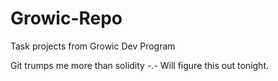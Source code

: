 # Growic-Repo
Task projects from Growic Dev Program

Git trumps me more than solidity -.- 
Will figure this out tonight.

